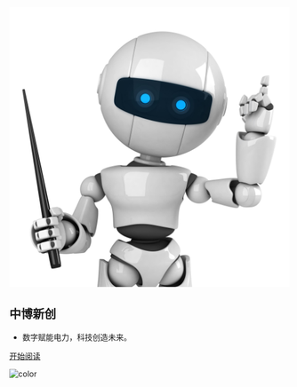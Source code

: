 <img src="./images/机器人思考.jpg" alt="icon" height="60%" />

## 中博新创

- 数字赋能电力，科技创造未来。



[开始阅读](README.md)



<!-- 背景色 -->
![color](#fff)



